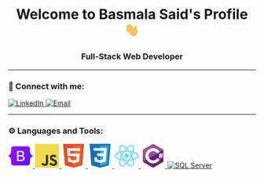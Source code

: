 <div align="center">
  <h1>Welcome to Basmala Said's Profile <img src="https://raw.githubusercontent.com/ABSphreak/ABSphreak/master/gifs/Hi.gif" width="30"></h1>
  <h3>Full-Stack Web Developer</h3>
</div>

---

### 🌟 Connect with me:
<div align="left">
  <a href="https://www.linkedin.com/in/basmala-said-024751285?utm_source=share&utm_campaign=share_via&utm_content=profile&utm_medium=ios_app" target="_blank">
    <img src="https://img.shields.io/badge/LinkedIn-Basmala%20Said-blue?style=for-the-badge&logo=linkedin&logoColor=white" alt="LinkedIn">
  </a>
  <a href="mailto:basmala30311@gmail.com" target="_blank">
    <img src="https://img.shields.io/badge/Email-basmala30311@gmail.com-red?style=for-the-badge&logo=gmail&logoColor=white" alt="Email">
  </a>
</div>

---

### ⚙️ Languages and Tools:
<p align="left">
  <a href="https://getbootstrap.com/" target="_blank" rel="noreferrer">
    <img src="https://raw.githubusercontent.com/devicons/devicon/master/icons/bootstrap/bootstrap-original.svg" alt="Bootstrap" width="50" height="50" />
  </a>
  <a href="https://www.w3schools.com/js/js_es6.asp" target="_blank" rel="noreferrer">
    <img src="https://raw.githubusercontent.com/devicons/devicon/master/icons/javascript/javascript-original.svg" alt="ES6" width="50" height="50" />
  </a>
  <a href="https://developer.mozilla.org/en-US/docs/Web/HTML" target="_blank" rel="noreferrer">
    <img src="https://raw.githubusercontent.com/devicons/devicon/master/icons/html5/html5-original.svg" alt="HTML5" width="50" height="50" />
  </a>
  <a href="https://developer.mozilla.org/en-US/docs/Web/CSS" target="_blank" rel="noreferrer">
    <img src="https://raw.githubusercontent.com/devicons/devicon/master/icons/css3/css3-original.svg" alt="CSS3" width="50" height="50" />
  </a>
  <a href="https://react.dev/" target="_blank" rel="noreferrer">
    <img src="https://raw.githubusercontent.com/devicons/devicon/master/icons/react/react-original.svg" alt="React" width="50" height="50" />
  </a>
  <a href="https://learn.microsoft.com/en-us/dotnet/csharp/" target="_blank" rel="noreferrer">
    <img src="https://raw.githubusercontent.com/devicons/devicon/master/icons/csharp/csharp-original.svg" alt="C#" width="50" height="50" />
  </a>
  <a href="https://www.microsoft.com/en-us/sql-server" target="_blank" rel="noreferrer">
    <img src="https://www.svgrepo.com/show/303229/microsoft-sql-server-logo.svg" alt="SQL Server" width="50" height="50" />
  </a>
</p>
